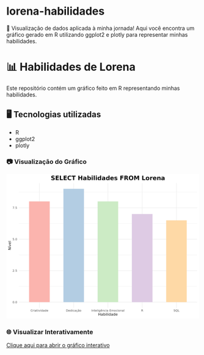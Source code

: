 ﻿# lorena-habilidades
🚀 Visualização de dados aplicada à minha jornada! Aqui você encontra um gráfico gerado em R utilizando ggplot2 e plotly para representar minhas habilidades.
# 📊 Habilidades de Lorena  

Este repositório contém um gráfico feito em R representando minhas habilidades.  

## 🖥️ Tecnologias utilizadas  
- R  
- ggplot2  
- plotly  

### 📷 Visualização do Gráfico  
![Gráfico de Habilidades](Gráfico_PNG.png)  

### 🌐 Visualizar Interativamente  
[Clique aqui para abrir o gráfico interativo](https://lorenadss.github.io/lorena-habilidades/Gráfico_HTML.html)    